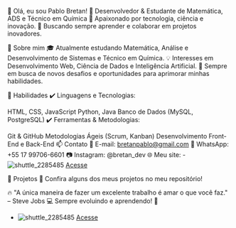 👋 Olá, eu sou Pablo Bretan!
🔹 Desenvolvedor & Estudante de Matemática, ADS e Técnico em Química
🔹 Apaixonado por tecnologia, ciência e inovação.
🔹 Buscando sempre aprender e colaborar em projetos inovadores.

🚀 Sobre mim
🎓 Atualmente estudando Matemática, Análise e Desenvolvimento de Sistemas e Técnico em Química.
💡 Interesses em Desenvolvimento Web, Ciência de Dados e Inteligência Artificial.
📌 Sempre em busca de novos desafios e oportunidades para aprimorar minhas habilidades.

💼 Habilidades
✔️ Linguagens e Tecnologias:

HTML, CSS, JavaScript
Python, Java
Banco de Dados (MySQL, PostgreSQL)
✔️ Ferramentas & Metodologias:

Git & GitHub
Metodologias Ágeis (Scrum, Kanban)
Desenvolvimento Front-End e Back-End
📫 Contato
📧 E-mail: bretanpablo@gmail.com
📱 WhatsApp: +55 17 99706-6601
📷 Instagram: @bretan_dev
🌐 Meu site: - ![shuttle_2285485](https://github.com/PABLOBRETAN/PABLOBRETAN/assets/138078633/34efa3f4-1973-4f12-8293-636b1af89344)
        <a href="https://pablobretan.github.io/meu-site/index.html">Acesse</a>


🚀 Projetos
🔹 Confira alguns dos meus projetos no meu repositório!



🔥 "A única maneira de fazer um excelente trabalho é amar o que você faz." – Steve Jobs
💻 Sempre evoluindo e aprendendo! 🚀
- ![shuttle_2285485](https://github.com/PABLOBRETAN/PABLOBRETAN/assets/138078633/34efa3f4-1973-4f12-8293-636b1af89344)
        <a href="https://pablobretan.github.io/meu-site/index.html">Acesse</a>


<!---
PABLOBRETAN/PABLOBRETAN is a ✨ special ✨ repository because its `README.md` (this file) appears on your GitHub profile.
You can click the Preview link to take a look at your changes.
--->
